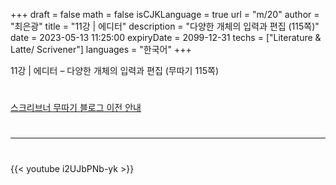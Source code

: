+++
draft = false
math = false
isCJKLanguage = true
url = "m/20"
author = "최은광"
title = "11강 | 에디터"
description = "다양한 개체의 입력과 편집 (115쪽)"
date = 2023-05-13 11:25:00
expiryDate = 2099-12-31
techs = ["Literature & Latte/ Scrivener"]
languages = "한국어"
+++

11강 | 에디터 – 다양한 개체의 입력과 편집 (무따기 115쪽)

<!--more--> 

#

[스크리브너 무따기 블로그 이전 안내](../../docs/scrivener/newsroom/scrivener-notice-01/)

#

---

#

{{< youtube i2UJbPNb-yk >}}

#